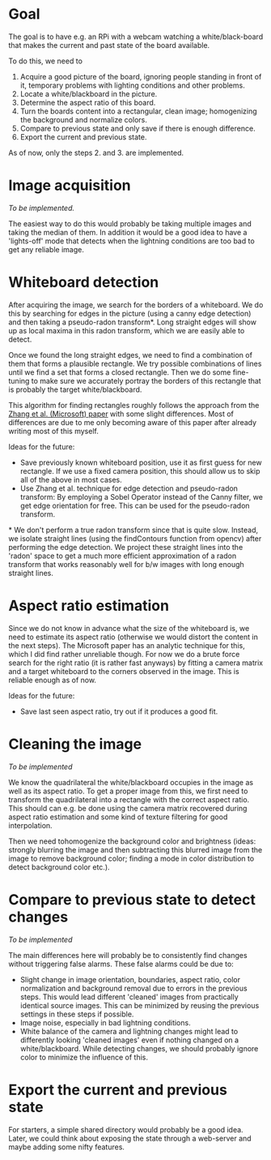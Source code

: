 # Goal
The goal is to have e.g. an RPi with a webcam watching a
white/black-board that makes the current and past state of the board
available.

To do this, we need to

 1. Acquire a good picture of the board, ignoring people standing in
 front of it, temporary problems with lighting conditions and other
 problems.
 2. Locate a white/blackboard in the picture.
 3. Determine the aspect ratio of this board.
 4. Turn the boards content into a rectangular, clean image;
 homogenizing the background and normalize colors.
 5. Compare to previous state and only save if there is enough difference.
 6. Export the current and previous state.

As of now, only the steps 2. and 3. are implemented.

# Image acquisition

*To be implemented.*

The easiest way to do this would probably be taking multiple images
and taking the median of them. In addition it would be a good idea to
have a 'lights-off' mode that detects when the lightning conditions
are too bad to get any reliable image.

# Whiteboard detection

After acquiring the image, we search for the borders of a
whiteboard. We do this by searching for edges in the picture (using a
canny edge detection) and then taking a pseudo-radon transform\*.
Long straight edges will show up as local maxima in this radon
transform, which we are easily able to detect.

Once we found the long straight edges, we need to find a combination
of them that forms a plausible rectangle. We try possible combinations
of lines until we find a set that forms a closed rectangle. Then we do
some fine-tuning to make sure we accurately portray the borders of
this rectangle that is probably the target white/blackboard.

This algorithm for finding rectangles roughly follows the approach
from the [Zhang et
al. (Microsoft) paper](http://research.microsoft.com/en-us/um/people/zhang/WhiteboardIt/)
with some slight differences. Most of differences are due to me only
becoming aware of this paper after already writing most of this myself.


Ideas for the future:

 * Save previously known whiteboard position, use  it as first guess
   for new rectangle. If we use a fixed camera position, this should
   allow us to skip all of the above in most cases.
 * Use Zhang et al. technique for edge detection and pseudo-radon
   transform: By employing a Sobel Operator instead of the Canny
   filter, we get edge orientation for free. This can be used for the
   pseudo-radon transform.

\* We don't perform a true radon transform since that is quite
  slow. Instead, we isolate straight lines (using the findContours
  function from opencv) after performing the edge detection. We
  project these straight lines into the 'radon' space to get a much
  more efficient approximation of a radon transform that works
  reasonably well for b/w images with long enough straight lines.

# Aspect ratio estimation

Since we do not know in advance what the size of the whiteboard is, we
need to estimate its aspect ratio (otherwise we would distort the
content in the next steps). The Microsoft paper has an analytic
technique for this, which I did find rather unreliable though. For now
we do a brute force search for the right ratio (it is rather fast
anyways) by fitting a camera matrix and a target whiteboard to the
corners observed in the image. This is reliable enough as of now.

Ideas for the future:

 * Save last seen aspect ratio, try out if it produces a good fit.

# Cleaning the image

*To be implemented*

We know the quadrilateral the white/blackboard occupies in the image
as well as its aspect ratio. To get a proper image from this, we first
need to transform the quadrilateral into a rectangle with the correct
aspect ratio. This should can e.g. be done using the camera matrix
recovered during aspect ratio estimation and some kind of texture
filtering for good interpolation.

Then we need tohomogenize the background color and brightness
(ideas: strongly blurring the image and then subtracting this blurred image
from the image to remove background color; finding a mode in color
distribution to detect background color etc.).

# Compare to previous state to detect changes

*To be implemented*

The main differences here will probably be to consistently find
changes without triggering false alarms. These false alarms could be
due to:

 * Slight change in image orientation, boundaries, aspect ratio, color
 normalization and background removal due to errors in the previous
 steps. This would lead different 'cleaned' images from practically
 identical source images. This can be minimized by reusing the
 previous settings in these steps if possible.
 * Image noise, especially in bad lightning conditions.
 * White balance of the camera and lightning changes might lead to
 differently looking 'cleaned images' even if nothing changed on a
 white/blackboard. While detecting changes, we should probably
 ignore color to minimize the influence of this.

# Export the current and previous state

For starters, a simple shared directory would probably be a good
idea. Later, we could think about exposing the state through a
web-server and maybe adding some nifty features.